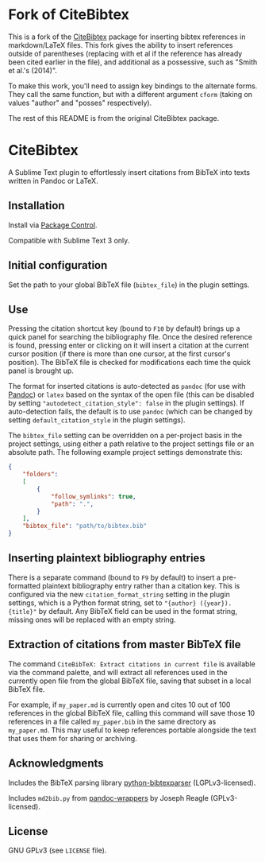 # Fork of CiteBibtex

This is a fork of the [CiteBibtex](https://sublime.wbond.net/packages/CiteBibtex) package for inserting bibtex references in markdown/LaTeX files. This fork gives the ability to insert references outside of parentheses (replacing with et al if the reference has already been cited earlier in the file), and additional as a possessive, such as "Smith et al.'s (2014)".

To make this work, you'll need to assign key bindings to the alternate forms. They call the same function, but with a different argument `cform` (taking on values "author" and "posses" respectively).

The rest of this README is from the original CiteBibtex package.

# CiteBibtex

A Sublime Text plugin to effortlessly insert citations from BibTeX into texts written in Pandoc or LaTeX.

## Installation

Install via [Package Control](https://sublime.wbond.net/packages/CiteBibtex).

Compatible with Sublime Text 3 only.

## Initial configuration

Set the path to your global BibTeX file (`bibtex_file`) in the plugin settings.

## Use

Pressing the citation shortcut key (bound to `F10` by default) brings up a quick panel for  searching the bibliography file. Once the desired reference is found, pressing enter or clicking on it will insert a citation at the current cursor position (if there is more than one cursor, at the first cursor's position). The BibTeX file is checked for modifications each time the quick panel is brought up.

The format for inserted citations is auto-detected as `pandoc` (for use with [Pandoc](http://johnmacfarlane.net/pandoc/README.html)) or `latex` based on the syntax of the open file (this can be disabled by setting `"autodetect_citation_style": false` in the plugin settings). If auto-detection fails, the default is to use `pandoc` (which can be changed by setting `default_citation_style` in the plugin settings).

The `bibtex_file` setting can be overridden on a per-project basis in the project settings, using either a path relative to the project settings file or an absolute path. The following example project settings demonstrate this:

```json
{
    "folders":
    [
        {
            "follow_symlinks": true,
            "path": ".",
        }
    ],
    "bibtex_file": "path/to/bibtex.bib"
}
```

## Inserting plaintext bibliography entries

There is a separate command (bound to `F9` by default) to insert a pre-formatted plaintext bibliography entry rather than a citation key. This is configured via the new `citation_format_string` setting in the plugin settings, which is a Python format string, set to `"{author} ({year}). {title}"` by default. Any BibTeX field can be used in the format string, missing ones will be replaced with an empty string.

## Extraction of citations from master BibTeX file

The command `CiteBibTeX: Extract citations in current file` is available via the command palette, and will extract all references used in the currently open file from the global BibTeX file, saving that subset in a local BibTeX file.

For example, if `my_paper.md` is currently open and cites 10 out of 100 references in the global BibTeX file, calling this command will save those 10 references in a file called `my_paper.bib` in the same directory as `my_paper.md`. This may useful to keep references portable alongside the text that uses them for sharing or archiving.

## Acknowledgments

Includes the BibTeX parsing library [python-bibtexparser](https://github.com/sciunto-org/python-bibtexparser) (LGPLv3-licensed).

Includes `md2bib.py` from [pandoc-wrappers](https://github.com/reagle/pandoc-wrappers) by Joseph Reagle (GPLv3-licensed).

## License

GNU GPLv3 (see `LICENSE` file).
